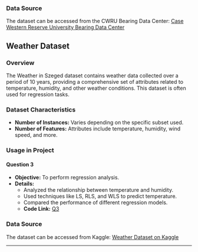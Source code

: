### Data Source
The dataset can be accessed from the CWRU Bearing Data Center:
[Case Western Reserve University Bearing Data Center](https://engineering.case.edu/bearingdatacenter)

## Weather Dataset

### Overview
The Weather in Szeged dataset contains weather data collected over a period of 10 years, providing a comprehensive set of attributes related to temperature, humidity, and other weather conditions. This dataset is often used for regression tasks.

### Dataset Characteristics
- **Number of Instances:** Varies depending on the specific subset used.
- **Number of Features:** Attributes include temperature, humidity, wind speed, and more.

### Usage in Project

#### Question 3
- **Objective:** To perform regression analysis.
- **Details:**
  - Analyzed the relationship between temperature and humidity.
  - Used techniques like LS, RLS, and WLS to predict temperature.
  - Compared the performance of different regression models.
  - **Code Link:** [Q3](https://colab.research.google.com/drive/15DaYmbCbfDgCKpLUjffQ4YwfdhYECHF9?usp=sharing)

### Data Source
The dataset can be accessed from Kaggle:
[Weather Dataset on Kaggle](https://www.kaggle.com/datasets/budincsevity/szeged-weather)

---
